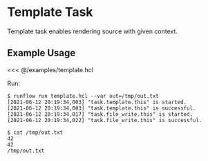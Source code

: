 # Template Task

Template task enables rendering source with given context.

## Example Usage

<<< @/examples/template.hcl

Run:

```
$ runflow run template.hcl --var out=/tmp/out.txt
[2021-06-12 20:19:34,003] "task.template.this" is started.
[2021-06-12 20:19:34,003] "task.template.this" is successful.
[2021-06-12 20:19:34,017] "task.file_write.this" is started.
[2021-06-12 20:19:34,022] "task.file_write.this" is successful.

$ cat /tmp/out.txt
42
42
/tmp/out.txt
```
